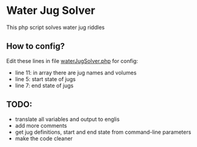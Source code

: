 Water Jug Solver
========================

This php script solves water jug riddles

How to config?
------------------
Edit these lines in file [waterJugSolver.php](https://github.com/jezek/water-jug-solver/waterJugSolver.php) for config:
  * line 11: in array there are jug names and volumes
  * line 5: start state of jugs
  * line 7: end state of jugs

TODO:
------------------
  * translate all variables and output to englis
  * add more comments
  * get jug definitions, start and end state from command-line parameters
  * make the code cleaner
